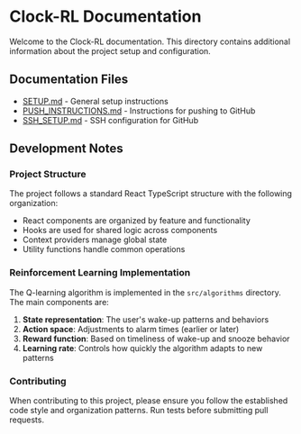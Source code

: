 # Clock-RL Documentation

Welcome to the Clock-RL documentation. This directory contains additional information about the project setup and configuration.

## Documentation Files

- [SETUP.md](SETUP.md) - General setup instructions
- [PUSH_INSTRUCTIONS.md](PUSH_INSTRUCTIONS.md) - Instructions for pushing to GitHub
- [SSH_SETUP.md](SSH_SETUP.md) - SSH configuration for GitHub

## Development Notes

### Project Structure

The project follows a standard React TypeScript structure with the following organization:

- React components are organized by feature and functionality
- Hooks are used for shared logic across components
- Context providers manage global state
- Utility functions handle common operations

### Reinforcement Learning Implementation

The Q-learning algorithm is implemented in the `src/algorithms` directory. The main components are:

1. **State representation**: The user's wake-up patterns and behaviors
2. **Action space**: Adjustments to alarm times (earlier or later)
3. **Reward function**: Based on timeliness of wake-up and snooze behavior
4. **Learning rate**: Controls how quickly the algorithm adapts to new patterns

### Contributing

When contributing to this project, please ensure you follow the established code style and organization patterns. Run tests before submitting pull requests. 